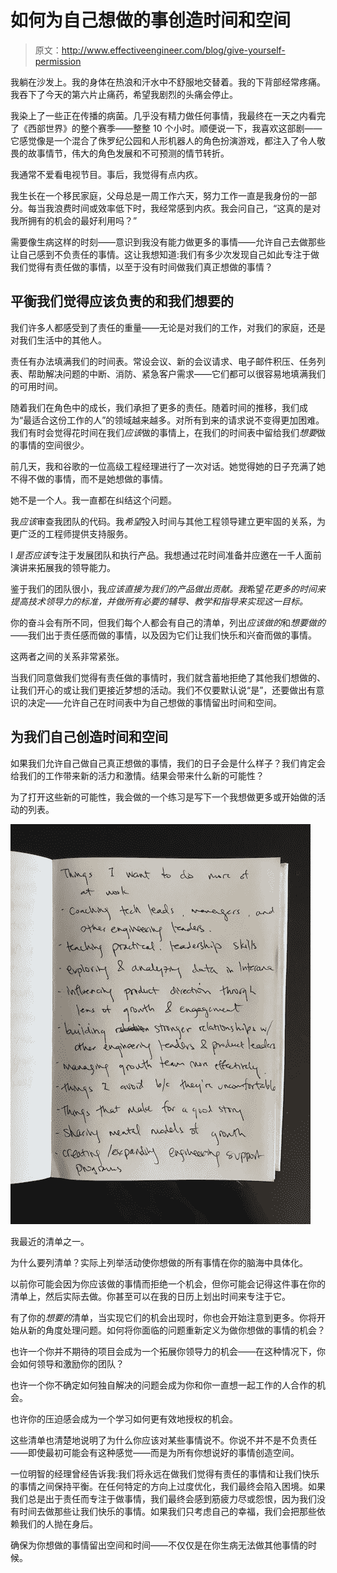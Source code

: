 # 如何为自己想做的事创造时间和空间

> 原文：<http://www.effectiveengineer.com/blog/give-yourself-permission>

我躺在沙发上。我的身体在热浪和汗水中不舒服地交替着。我的下背部经常疼痛。我吞下了今天的第六片止痛药，希望我剧烈的头痛会停止。

我染上了一些正在传播的病菌。几乎没有精力做任何事情，我最终在一天之内看完了《西部世界》的整个赛季——整整 10 个小时。顺便说一下，我喜欢这部剧——它感觉像是一个混合了侏罗纪公园和人形机器人的角色扮演游戏，都注入了令人敬畏的故事情节，伟大的角色发展和不可预测的情节转折。

我通常不爱看电视节目。事后，我觉得有点内疚。

我生长在一个移民家庭，父母总是一周工作六天，努力工作一直是我身份的一部分。每当我浪费时间或效率低下时，我经常感到内疚。我会问自己，“这真的是对我所拥有的机会的最好利用吗？”

需要像生病这样的时刻——意识到我没有能力做更多的事情——允许自己去做那些让自己感到不负责任的事情。这让我想知道:我们有多少次发现自己如此专注于做我们觉得有责任做的事情，以至于没有时间做我们真正想做的事情？

## 平衡我们觉得应该负责的和我们想要的

我们许多人都感受到了责任的重量——无论是对我们的工作，对我们的家庭，还是对我们生活中的其他人。

责任有办法填满我们的时间表。常设会议、新的会议请求、电子邮件积压、任务列表、帮助解决问题的中断、消防、紧急客户需求——它们都可以很容易地填满我们的可用时间。

随着我们在角色中的成长，我们承担了更多的责任。随着时间的推移，我们成为“最适合这份工作的人”的领域越来越多。对所有到来的请求说不变得更加困难。我们有时会觉得花时间在我们*应该*做的事情上，在我们的时间表中留给我们*想要*做的事情的空间很少。

前几天，我和谷歌的一位高级工程经理进行了一次对话。她觉得她的日子充满了她不得不做的事情，而不是她想做的事情。

她不是一个人。我一直都在纠结这个问题。

我*应该*审查我团队的代码。我*希望*投入时间与其他工程领导建立更牢固的关系，为更广泛的工程师提供支持服务。

I *是否应该*专注于发展团队和执行产品。我想通过花时间准备并应邀在一千人面前演讲来拓展我的领导能力。

鉴于我们的团队很小，我*应该直接为我们的产品做出贡献。我*希望*花更多的时间来提高技术领导力的标准，并做所有必要的辅导、教学和指导来实现这一目标。*

你的奋斗会有所不同，但我们每个人都会有自己的清单，列出*应该做的*和*想要做的*——我们出于责任感而做的事情，以及因为它们让我们快乐和兴奋而做的事情。

这两者之间的关系非常紧张。

当我们同意做我们觉得有责任做的事情时，我们就含蓄地拒绝了其他我们想做的、让我们开心的或让我们更接近梦想的活动。我们不仅要默认说“是”，还要做出有意识的决定——允许自己在时间表中为自己想做的事情留出时间和空间。

## 为我们自己创造时间和空间

如果我们允许自己做自己真正想做的事情，我们的日子会是什么样子？我们肯定会给我们的工作带来新的活力和激情。结果会带来什么新的可能性？

为了打开这些新的可能性，我会做的一个练习是写下一个我想做更多或开始做的活动的列表。

![](img/764befcd3f767ef54bab5b0f75e622ef.png)

我最近的清单之一。

为什么要列清单？实际上列举活动使你想做的所有事情在你的脑海中具体化。

以前你可能会因为你应该做的事情而拒绝一个机会，但你可能会记得这件事在你的清单上，然后实际去做。你甚至可以在我的日历上划出时间来专注于它。

有了你的*想要的*清单，当实现它们的机会出现时，你也会开始注意到更多。你将开始从新的角度处理问题。如何将你面临的问题重新定义为做你想做的事情的机会？

也许一个你并不期待的项目会成为一个拓展你领导力的机会——在这种情况下，你会如何领导和激励你的团队？

也许一个你不确定如何独自解决的问题会成为你和你一直想一起工作的人合作的机会。

也许你的压迫感会成为一个学习如何更有效地授权的机会。

这些清单也清楚地说明了为什么你应该对某些事情说不。你说不并不是不负责任——即使最初可能会有这种感觉——而是为所有你想说好的事情创造空间。

一位明智的经理曾经告诉我:我们将永远在做我们觉得有责任的事情和让我们快乐的事情之间保持平衡。在任何特定的方向上过度优化，我们最终会陷入困境。如果我们总是出于责任而专注于做事情，我们最终会感到筋疲力尽或怨恨，因为我们没有时间去做那些让我们快乐的事情。如果我们只考虑自己的幸福，我们会把那些依赖我们的人抛在身后。

确保为你想做的事情留出空间和时间——不仅仅是在你生病无法做其他事情的时候。